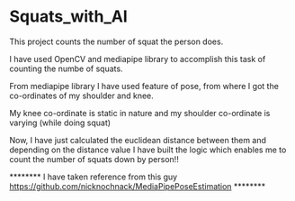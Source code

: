 # Squats_with_AI
This project counts the number of squat the person does.


I have used OpenCV and mediapipe library to accomplish this task of counting the numbe of squats.

From mediapipe library I have used feature of pose, from where I got the co-ordinates of my shoulder and knee.

My knee co-ordinate is static in nature and my shoulder co-ordinate is varying (while doing squat)

Now, I have just calculated the euclidean distance between them 
and depending on the distance value I have built the logic which enables me to count the number of squats down by person!!


******** I have taken reference from this guy https://github.com/nicknochnack/MediaPipePoseEstimation ********




